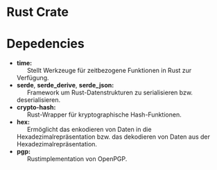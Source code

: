 # Rust Crate

# Depedencies
* **time:**  
  &nbsp;&nbsp;&nbsp;&nbsp;&nbsp;&nbsp;Stellt Werkzeuge für zeitbezogene Funktionen in Rust zur Verfügung.
* **serde**, **serde_derive**, **serde_json:**  
  &nbsp;&nbsp;&nbsp;&nbsp;&nbsp;&nbsp;Framework um Rust-Datenstrukturen zu serialisieren bzw. deserialisieren.
* **crypto-hash:**  
  &nbsp;&nbsp;&nbsp;&nbsp;&nbsp;&nbsp;Rust-Wrapper für kryptographische Hash-Funktionen.
* **hex:**    
  &nbsp;&nbsp;&nbsp;&nbsp;&nbsp;&nbsp;Ermöglicht das enkodieren von Daten in die Hexadezimalrepräsentation bzw. das dekodieren von Daten aus der Hexadezimalrepräsentation.
* **pgp:**  
  &nbsp;&nbsp;&nbsp;&nbsp;&nbsp;&nbsp;Rustimplementation von OpenPGP.

